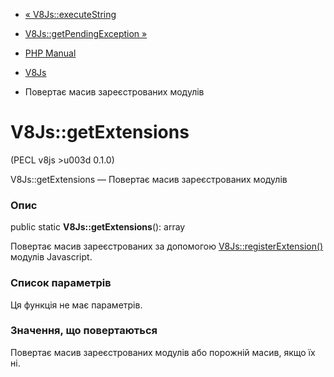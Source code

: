 - [« V8Js::executeString](v8js.executestring.md)
- [V8Js::getPendingException »](v8js.getpendingexception.md)

- [PHP Manual](index.md)
- [V8Js](class.v8js.md)
- Повертає масив зареєстрованих модулів

# V8Js::getExtensions

(PECL v8js \>u003d 0.1.0)

V8Js::getExtensions — Повертає масив зареєстрованих модулів

### Опис

public static **V8Js::getExtensions**(): array

Повертає масив зареєстрованих за допомогою
[V8Js::registerExtension()](v8js.registerextension.md) модулів
Javascript.

### Список параметрів

Ця функція не має параметрів.

### Значення, що повертаються

Повертає масив зареєстрованих модулів або порожній масив, якщо їх
ні.
